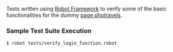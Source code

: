 Tests written using [Robot Framework](https://robotframework.org/) to verify some of the basic functionalities for the dummy [page phptravels](https://phptravels.net/admin).

### Sample Test Suite Execution

```sh
$ robot tests/verify_login_function.robot
```